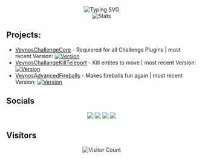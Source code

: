 

<div align="center">
  <img src="https://readme-typing-svg.herokuapp.com?font=Fira+Code&pause=1000&width=435&lines=Minecraft+Plugins;Arduino/ESP32;Java" alt="Typing SVG" />
</div>

<div align="center">
  <img src="https://github-readme-stats.vercel.app/api?username=veynomc&show_icons=true&theme=radical" alt="Stats" />
</div>

## Projects:
- [VeynosChallengeCore](https://github.com/veynomc/veynoschallengecore) - Requiered for all Challenge Plugins | most recent Version:   [![Version](https://img.shields.io/github/v/release/veynomc/veynoschallengecore)](https://github.com/veynomc/veynoschallengecore/releases)
- [VeynosChallangeKillTeleport](https://github.com/veynomc/veynoschallangekillteleport) - Kill entites to move | most recent Version: [![Version](https://img.shields.io/github/v/release/veynomc/veynoschallangekillteleport)](https://github.com/veynomc/veynoschallangekillteleport/releases)
- [VeynosAdvancedFireballs](https://github.com/veynomc/veynosadvancedfireballs) - Makes fireballs fun again | most recent Version: [![Version](https://img.shields.io/github/v/release/veynomc/veynosadvancedfireballs)](https://github.com/veynomc/veynosadvancedfireballs/releases)

## Socials
<div align="center">
  <a href="https://twitter.com/veynomc"><img src="https://img.shields.io/badge/Twitter-1DA1F2?style=for-the-badge&logo=twitter&logoColor=white" /></a>
  <a href="https://www.youtube.com/channel/UCOUC0jBjnsbJxvwXfKjLdPA"><img src="https://img.shields.io/badge/YouTube-FF0000?style=for-the-badge&logo=youtube&logoColor=white" /></a>
  <a href="https://www.twitch.tv/veynomc"><img src="https://img.shields.io/badge/Twitch-9146FF?style=for-the-badge&logo=twitch&logoColor=white" /></a>
  <a href="https://discord.gg/6ZHtuBefVY"><img src="https://img.shields.io/badge/Discord-7289DA?style=for-the-badge&logo=discord&logoColor=white" /></a>
</div>

## Visitors
<div align="center">
  <img src="https://profile-counter.glitch.me/veynomc/count.svg" alt="Visitor Count" />
</div>
